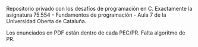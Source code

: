 Repositorio privado con los desafíos de programación en C.
Exactamente la asignatura 75.554 - Fundamentos de programación - Aula 7 de la Universidad Oberta de Cataluña.

Los enunciados en PDF están dentro de cada PEC/PR. Falta algoritmo de PR.
